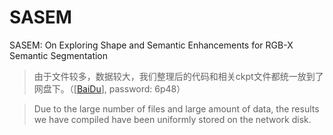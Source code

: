 # SASEM
SASEM: On Exploring Shape and Semantic Enhancements for RGB-X Semantic Segmentation

> 由于文件较多，数据较大，我们整理后的代码和相关ckpt文件都统一放到了网盘下。（[[BaiDu](https://pan.baidu.com/s/1MkJvXIUomRLV7PF96TlkkQ?pwd=6p48)], password: 6p48）

> Due to the large number of files and large amount of data, the results we have compiled have been uniformly stored on the network disk.
